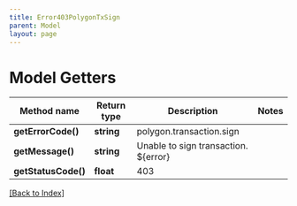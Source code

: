 ```yaml
---
title: Error403PolygonTxSign
parent: Model
layout: page
---
```


# Model Getters

Method name | Return type | Description | Notes
------------ | ------------- | ------------- | -------------
**getErrorCode()** | **string** | polygon.transaction.sign |
**getMessage()** | **string** | Unable to sign transaction. ${error} |
**getStatusCode()** | **float** | 403 |

[[Back to Index]](../index.md)
